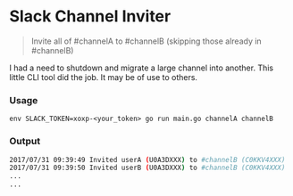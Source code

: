 # Slack Channel Inviter

> Invite all of #channelA to #channelB (skipping those already in #channelB)

I had a need to shutdown and migrate a large channel into another. This little CLI tool did the job. It may be of use to others.

### Usage

```golang
env SLACK_TOKEN=xoxp-<your_token> go run main.go channelA channelB
```
### Output

```bash
2017/07/31 09:39:49 Invited userA (U0A3DXXX) to #channelB (C0KKV4XXX)
2017/07/31 09:39:50 Invited userB (U0A3DXXX) to #channelB (C0KKV4XXX)
...
...
```
